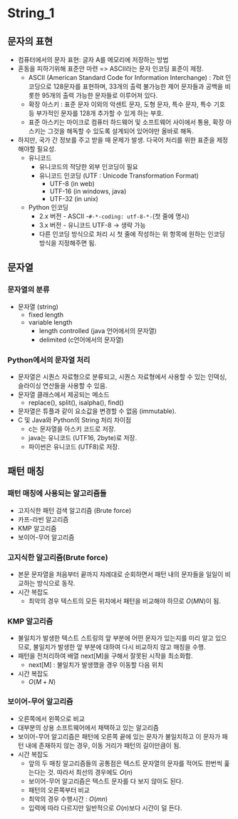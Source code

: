 String_1
=========
## 문자의 표현
- 컴퓨터에서의 문자 표현: 글자 A를 메모리에 저장하는 방법
- 혼동을 피하기위해 표준안 마련 => ASCII라는 문자 인코딩 표준이 제정.
  - ASCII (American Standard Code for Information Interchange) : 7bit 인코딩으로 128문자를 표현하며, 33개의 출력 불가능한 제어 문자들과 공백을 비롯한 95개의 출력 가능한 문자들로 이루어져 있다.
  - 확장 아스키 : 표준 문자 이외의 악센트 문자, 도형 문자, 특수 문자, 특수 기호 등 부가적인 문자를 128개 추가할 수 있게 하는 부호.
  - 표준 아스키는 마이크로 컴퓨터 하드웨어 및 소프트웨어 사이에서 통용, 확장 아스키는 그것을 해독할 수 있도록 설계되어 있어야만 올바로 해독.
- 하지만, 국가 간 정보를 주고 받을 때 문제가 발생. 다국어 처리를 위한 표준을 제정해야할 필요성.
  - 유니코드
    - 유니코드의 적당한 외부 인코딩이 필요
    - 유니코드 인코딩 (UTF : Unicode Transformation Format)
      - UTF-8 (in web)
      - UTF-16 (in windows, java)
      - UTF-32 (in unix)
  - Python 인코딩
    - 2.x 버전 - ASCII -```#-*-coding: utf-8-*-```(첫 줄에 명시)
    - 3.x 버전 - 유니코드 UTF-8 -> 생략 가능
    - 다른 인코딩 방식으로 처리 시 첫 줄에 작성하는 위 항목에 원하는 인코딩 방식을 지정해주면 됨.

## 문자열
### 문자열의 분류
- 문자열 (string)
  - fixed length
  - variable length
    - length controlled (java 언어에서의 문자열)
    - delimited (c언어에서의 문자열)

### Python에서의 문자열 처리
- 문자열은 시퀀스 자료형으로 분류되고, 시퀀스 자료형에서 사용할 수 있는 인덱싱, 슬라이싱 연산들을 사용할 수 있음.
- 문자열 클래스에서 제공되는 메소드
  - replace(), split(), isalpha(), find()
- 문자열은 튜플과 같이 요소값을 변경할 수 없음 (immutable).
- C 및 Java와 Python의 String 처리 차이점
  - c는 문자열을 아스키 코드로 저장.
  - java는 유니코드 (UTF16, 2byte)로 저장.
  - 파이썬은 유니코드 (UTF8)로 저장.

## 패턴 매칭
### 패턴 매칭에 사용되는 알고리즘들
- 고지식한 패턴 검색 알고리즘 (Brute force)
- 카프-라빈 알고리즘
- KMP 알고리즘
- 보이어-무어 알고리즘

### 고지식한 알고리즘(Brute force)
- 본문 문자열을 처음부터 끝까지 차례대로 순회하면서 패턴 내의 문자들을 일일이 비교하는 방식으로 동작.
- 시간 복잡도
  - 최악의 경우 텍스트의 모든 위치에서 패턴을 비교해야 하므로 $O(MN)$이 됨.

### KMP 알고리즘
- 불일치가 발생한 텍스트 스트링의 앞 부분에 어떤 문자가 있는지를 미리 알고 있으므로, 불일치가 발생한 앞 부분에 대하여 다시 비교하지 않고 매칭을 수행.
- 패턴을 전처리하여 배열 next[M]을 구해서 잘못된 시작을 최소화함.
  - next[M] : 불일치가 발생했을 경우 이동할 다음 위치
- 시간 복잡도
  - $O(M+N)$

### 보이어-무어 알고리즘
- 오른쪽에서 왼쪽으로 비교
- 대부분의 상용 소프트웨어에서 채택하고 있는 알고리즘
- 보이어-무어 알고리즘은 패턴에 오른쪽 끝에 있는 문자가 불일치하고 이 문자가 패턴 내에 존재하지 않는 경우, 이동 거리가 패턴의 길이만큼이 됨.
- 시간 복잡도
  - 앞의 두 매칭 알고리즘들의 공통점은 텍스트 문자열의 문자를 적어도 한번씩 훑는다는 것. 따라서 최선의 경우에도 $O(n)$
  - 보이어-무어 알고리즘은 텍스트 문자를 다 보지 않아도 된다.
  - 패턴의 오른쪽부터 비교
  - 최악의 경우 수행시간 : $O(mn)$
  - 입력에 따라 다르지만 일반적으로 $O(n)$보다 시간이 덜 든다.